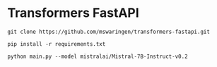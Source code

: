 # Transformers FastAPI

`git clone https://github.com/mswaringen/transformers-fastapi.git`

`pip install -r requirements.txt`

`python main.py --model mistralai/Mistral-7B-Instruct-v0.2`
